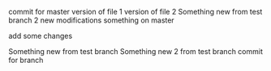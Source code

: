 commit for master
version of file 1
version of file 2
Something new from test branch 2
new modifications
something on master

add some changes

Something new from test branch 
Something new 2 from test branch
commit for branch
